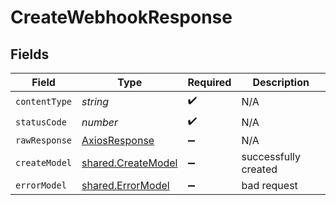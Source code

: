 # CreateWebhookResponse


## Fields

| Field                                                    | Type                                                     | Required                                                 | Description                                              |
| -------------------------------------------------------- | -------------------------------------------------------- | -------------------------------------------------------- | -------------------------------------------------------- |
| `contentType`                                            | *string*                                                 | :heavy_check_mark:                                       | N/A                                                      |
| `statusCode`                                             | *number*                                                 | :heavy_check_mark:                                       | N/A                                                      |
| `rawResponse`                                            | [AxiosResponse](https://axios-http.com/docs/res_schema)  | :heavy_minus_sign:                                       | N/A                                                      |
| `createModel`                                            | [shared.CreateModel](../../models/shared/createmodel.md) | :heavy_minus_sign:                                       | successfully created                                     |
| `errorModel`                                             | [shared.ErrorModel](../../models/shared/errormodel.md)   | :heavy_minus_sign:                                       | bad request                                              |